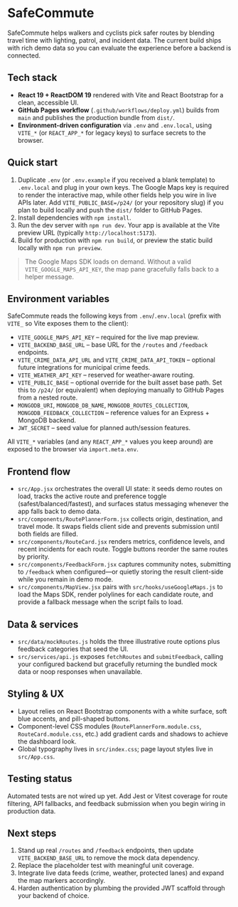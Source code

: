 # SafeCommute

SafeCommute helps walkers and cyclists pick safer routes by blending travel time with lighting, patrol, and incident data. The current build ships with rich demo data so you can evaluate the experience before a backend is connected.

## Tech stack

- **React 19 + ReactDOM 19** rendered with Vite and React Bootstrap for a clean, accessible UI.
- **GitHub Pages workflow** (`.github/workflows/deploy.yml`) builds from `main` and publishes the production bundle from `dist/`.
- **Environment-driven configuration** via `.env` and `.env.local`, using `VITE_*` (or `REACT_APP_*` for legacy keys) to surface secrets to the browser.

## Quick start

1. Duplicate `.env` (or `.env.example` if you received a blank template) to `.env.local` and plug in your own keys. The Google Maps key is required to render the interactive map, while other fields help you wire in live APIs later. Add `VITE_PUBLIC_BASE=/p24/` (or your repository slug) if you plan to build locally and push the `dist/` folder to GitHub Pages.
2. Install dependencies with `npm install`.
3. Run the dev server with `npm run dev`. Your app is available at the Vite preview URL (typically `http://localhost:5173`).
4. Build for production with `npm run build`, or preview the static build locally with `npm run preview`.

> The Google Maps SDK loads on demand. Without a valid `VITE_GOOGLE_MAPS_API_KEY`, the map pane gracefully falls back to a helper message.

## Environment variables

SafeCommute reads the following keys from `.env`/`.env.local` (prefix with `VITE_` so Vite exposes them to the client):

- `VITE_GOOGLE_MAPS_API_KEY` – required for the live map preview.
- `VITE_BACKEND_BASE_URL` – base URL for the `/routes` and `/feedback` endpoints.
- `VITE_CRIME_DATA_API_URL` and `VITE_CRIME_DATA_API_TOKEN` – optional future integrations for municipal crime feeds.
- `VITE_WEATHER_API_KEY` – reserved for weather-aware routing.
- `VITE_PUBLIC_BASE` – optional override for the built asset base path. Set this to `/p24/` (or equivalent) when deploying manually to GitHub Pages from a nested route.
- `MONGODB_URI`, `MONGODB_DB_NAME`, `MONGODB_ROUTES_COLLECTION`, `MONGODB_FEEDBACK_COLLECTION` – reference values for an Express + MongoDB backend.
- `JWT_SECRET` – seed value for planned auth/session features.

All `VITE_*` variables (and any `REACT_APP_*` values you keep around) are exposed to the browser via `import.meta.env`.

## Frontend flow

- `src/App.jsx` orchestrates the overall UI state: it seeds demo routes on load, tracks the active route and preference toggle (safest/balanced/fastest), and surfaces status messaging whenever the app falls back to demo data.
- `src/components/RoutePlannerForm.jsx` collects origin, destination, and travel mode. It swaps fields client side and prevents submission until both fields are filled.
- `src/components/RouteCard.jsx` renders metrics, confidence levels, and recent incidents for each route. Toggle buttons reorder the same routes by priority.
- `src/components/FeedbackForm.jsx` captures community notes, submitting to `/feedback` when configured—or quietly storing the result client-side while you remain in demo mode.
- `src/components/MapView.jsx` pairs with `src/hooks/useGoogleMaps.js` to load the Maps SDK, render polylines for each candidate route, and provide a fallback message when the script fails to load.

## Data & services

- `src/data/mockRoutes.js` holds the three illustrative route options plus feedback categories that seed the UI.
- `src/services/api.js` exposes `fetchRoutes` and `submitFeedback`, calling your configured backend but gracefully returning the bundled mock data or noop responses when unavailable.

## Styling & UX

- Layout relies on React Bootstrap components with a white surface, soft blue accents, and pill-shaped buttons.
- Component-level CSS modules (`RoutePlannerForm.module.css`, `RouteCard.module.css`, etc.) add gradient cards and shadows to achieve the dashboard look.
- Global typography lives in `src/index.css`; page layout styles live in `src/App.css`.

## Testing status

Automated tests are not wired up yet. Add Jest or Vitest coverage for route filtering, API fallbacks, and feedback submission when you begin wiring in production data.

## Next steps

1. Stand up real `/routes` and `/feedback` endpoints, then update `VITE_BACKEND_BASE_URL` to remove the mock data dependency.
2. Replace the placeholder test with meaningful unit coverage.
3. Integrate live data feeds (crime, weather, protected lanes) and expand the map markers accordingly.
4. Harden authentication by plumbing the provided JWT scaffold through your backend of choice.
